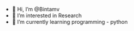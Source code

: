 - 👋 Hi, I’m @Bintamv
- 👀 I’m interested in Research
- 🌱 I’m currently learning programming - python


<!---
Bintamv/Bintamv is a ✨ special ✨ repository because its `README.md` (this file) appears on your GitHub profile.
You can click the Preview link to take a look at your changes.
--->
